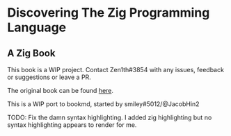 # Discovering The Zig Programming Language
## A Zig Book

This book is a WIP project. Contact Zen1th#3854 with any issues, feedback or suggestions or leave a PR.

The original book can be found [here](https://bwsecondary.ddns.net/zig/).

This is a WIP port to bookmd, started by smiley#5012/@JacobHin2

TODO: Fix the damn syntax highlighting. I added zig highlighting but no syntax highlighting appears to render for me.